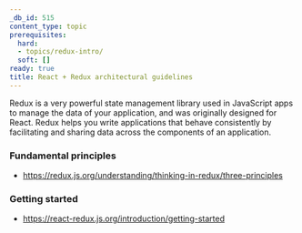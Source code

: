 ```yaml
---
_db_id: 515
content_type: topic
prerequisites:
  hard:
  - topics/redux-intro/
  soft: []
ready: true
title: React + Redux architectural guidelines
---
```


Redux is a very powerful state management library used in JavaScript apps to manage the data of your application, and was originally designed for React. Redux helps you write applications that behave consistently by facilitating and sharing data across the components of an application.

### Fundamental principles
- https://redux.js.org/understanding/thinking-in-redux/three-principles

### Getting started 
- https://react-redux.js.org/introduction/getting-started
